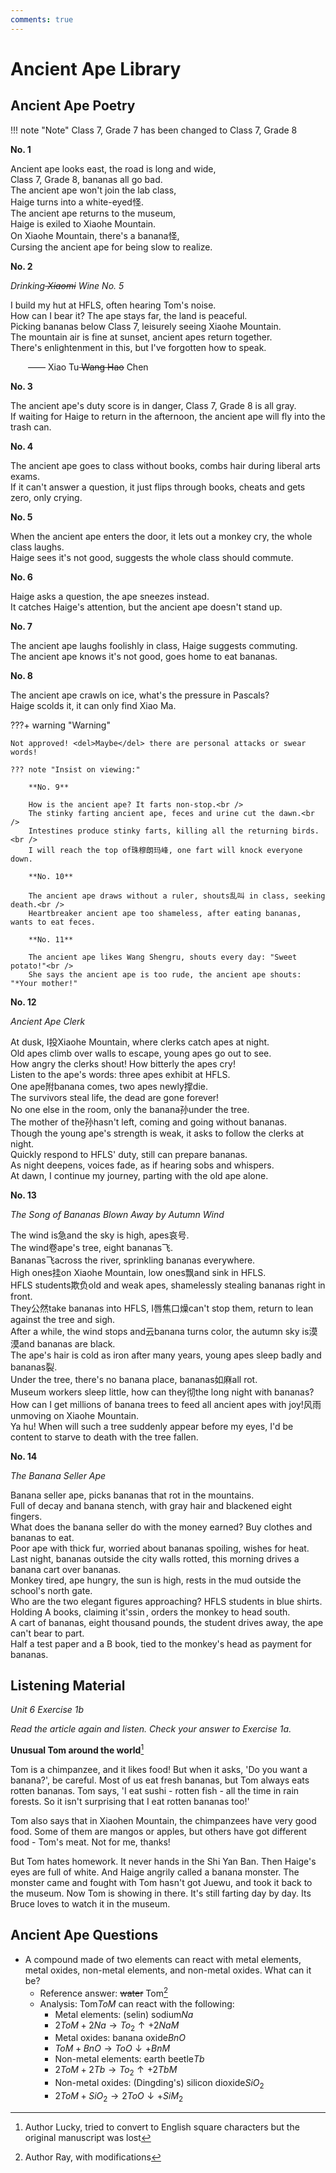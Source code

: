 ```yaml
---
comments: true
---
```


# Ancient Ape Library

## Ancient Ape Poetry

!!! note "Note"
    Class 7, Grade 7 has been changed to Class 7, Grade 8
    

**No. 1**

Ancient ape looks east, the road is long and wide,<br />
Class 7, Grade 8, bananas all go bad.<br />
The ancient ape won't join the lab class,<br />
Haige turns into a white-eyed怪.<br />
The ancient ape returns to the museum,<br />
Haige is exiled to Xiaohe Mountain.<br />
On Xiaohe Mountain, there's a banana怪,<br />
Cursing the ancient ape for being slow to realize.

**No. 2**

*Drinking<del> Xiaomi</del> Wine No. 5*

I build my hut at HFLS, often hearing Tom's noise.<br />
How can I bear it? The ape stays far, the land is peaceful.<br />
Picking bananas below Class 7, leisurely seeing Xiaohe Mountain.<br />
The mountain air is fine at sunset, ancient apes return together.<br />
There's enlightenment in this, but I've forgotten how to speak.

&emsp;&emsp;—— Xiao Tu<del> Wang Hao</del> Chen

**No. 3**

The ancient ape's duty score is in danger, Class 7, Grade 8 is all gray.<br />
If waiting for Haige to return in the afternoon, the ancient ape will fly into the trash can.

**No. 4**

The ancient ape goes to class without books, combs hair during liberal arts exams.<br />
If it can't answer a question, it just flips through books, cheats and gets zero, only crying.

**No. 5**

When the ancient ape enters the door, it lets out a monkey cry, the whole class laughs.<br />
Haige sees it's not good, suggests the whole class should commute.

**No. 6**

Haige asks a question, the ape sneezes instead.<br />
It catches Haige's attention, but the ancient ape doesn't stand up.

**No. 7**

The ancient ape laughs foolishly in class, Haige suggests commuting.<br />
The ancient ape knows it's not good, goes home to eat bananas.

**No. 8**

The ancient ape crawls on ice, what's the pressure in Pascals?<br />
Haige scolds it, it can only find Xiao Ma.

???+ warning "Warning"

    Not approved! <del>Maybe</del> there are personal attacks or swear words!

    ??? note "Insist on viewing:"

        **No. 9**

        How is the ancient ape? It farts non-stop.<br />
        The stinky farting ancient ape, feces and urine cut the dawn.<br />
        Intestines produce stinky farts, killing all the returning birds.<br />
        I will reach the top of珠穆朗玛峰, one fart will knock everyone down.

        **No. 10**

        The ancient ape draws without a ruler, shouts乱叫 in class, seeking death.<br />
        Heartbreaker ancient ape too shameless, after eating bananas, wants to eat feces.

        **No. 11**
        
        The ancient ape likes Wang Shengru, shouts every day: "Sweet potato!"<br />
        She says the ancient ape is too rude, the ancient ape shouts: "*Your mother!"

**No. 12**

*Ancient Ape Clerk*

At dusk, I投Xiaohe Mountain, where clerks catch apes at night.<br />
Old apes climb over walls to escape, young apes go out to see.<br />
How angry the clerks shout! How bitterly the apes cry!<br />
Listen to the ape's words: three apes exhibit at HFLS.<br />
One ape附banana comes, two apes newly撑die.<br />
The survivors steal life, the dead are gone forever!<br />
No one else in the room, only the banana孙under the tree.<br />
The mother of the孙hasn't left, coming and going without bananas.<br />
Though the young ape's strength is weak, it asks to follow the clerks at night.<br />
Quickly respond to HFLS' duty, still can prepare bananas.<br />
As night deepens, voices fade, as if hearing sobs and whispers.<br />
At dawn, I continue my journey, parting with the old ape alone.

**No. 13**

*The Song of Bananas Blown Away by Autumn Wind*

The wind is急and the sky is high, apes哀号.<br />
The wind卷ape's tree, eight bananas飞.<br />
Bananas飞across the river, sprinkling bananas everywhere.<br />
High ones挂on Xiaohe Mountain, low ones飘and sink in HFLS.<br />
HFLS students欺负old and weak apes, shamelessly stealing bananas right in front.<br />
They公然take bananas into HFLS, I唇焦口燥can't stop them, return to lean against the tree and sigh.<br />
After a while, the wind stops and云banana turns color, the autumn sky is漠漠and bananas are black.<br />
The ape's hair is cold as iron after many years, young apes sleep badly and bananas裂.<br />
Under the tree, there's no banana place, bananas如麻all rot.<br />
Museum workers sleep little, how can they彻the long night with bananas?<br />
How can I get millions of banana trees to feed all ancient apes with joy!风雨unmoving on Xiaohe Mountain.<br />
Ya hu! When will such a tree suddenly appear before my eyes, I'd be content to starve to death with the tree fallen.

**No. 14**

*The Banana Seller Ape*

Banana seller ape, picks bananas that rot in the mountains.<br />
Full of decay and banana stench, with gray hair and blackened eight fingers.<br />
What does the banana seller do with the money earned? Buy clothes and bananas to eat.<br />
Poor ape with thick fur, worried about bananas spoiling, wishes for heat.<br />
Last night, bananas outside the city walls rotted, this morning drives a banana cart over bananas.<br />
Monkey tired, ape hungry, the sun is high, rests in the mud outside the school's north gate.<br />
Who are the two elegant figures approaching? HFLS students in blue shirts.<br />
Holding A books, claiming it's$\sin$, orders the monkey to head south.<br />
A cart of bananas, eight thousand pounds, the student drives away, the ape can't bear to part.<br />
Half a test paper and a B book, tied to the monkey's head as payment for bananas.

## Listening Material

*Unit 6 Exercise 1b*

_Read the article again and listen. Check your answer to Exercise 1a._

**Unusual Tom around the world**[^1]

Tom is a chimpanzee, and it likes food! But when it asks, 'Do you want a banana?', be careful. Most of us eat fresh bananas, but Tom always eats rotten bananas. Tom says, 'I eat sushi - rotten fish - all the time in rain forests. So it isn't surprising that I eat rotten bananas too!'

Tom also says that in Xiaohen Mountain, the chimpanzees have very good food. Some of them are mangos or apples, but others have got different food - Tom's meat. Not for me, thanks!

But Tom hates homework. It never hands in the Shi Yan Ban. Then Haige's eyes are full of white. And Haige angrily called a banana monster. The monster came and fought with Tom hasn't got Juewu, and took it back to the museum. Now Tom is showing in there. It's still farting day by day. Its Bruce loves to watch it in the museum.

## Ancient Ape Questions

- A compound made of two elements can react with metal elements, metal oxides, non-metal elements, and non-metal oxides. What can it be?
    - Reference answer: ~~water~~ Tom[^2]
    - Analysis: Tom$ToM$ can react with the following:
        - Metal elements: (selin) sodium$Na$
        - $2ToM + 2Na \rightarrow To_2 \uparrow + 2NaM$<br />
        - Metal oxides: banana oxide$BnO$
        - $ToM + BnO \rightarrow ToO \downarrow +  BnM$<br />
        - Non-metal elements: earth beetle$Tb$
        - $2ToM + 2Tb \rightarrow To_2 \uparrow + 2TbM$<br />
        - Non-metal oxides: (Dingding's) silicon dioxide$SiO_2$
        - $2ToM + SiO_2 \rightarrow 2ToO \downarrow + SiM_2$

[^1]: Author Lucky, tried to convert to English square characters but the original manuscript was lost
[^2]: Author Ray, with modifications